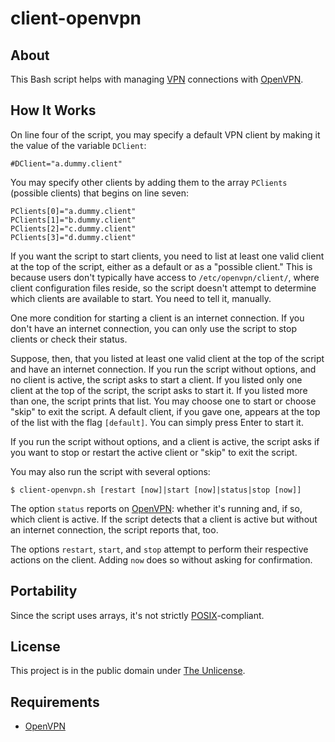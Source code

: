 # client-openvpn

## About

This Bash script helps with managing
[VPN](https://en.wikipedia.org/wiki/Virtual_private_network)
connections with [OpenVPN](https://openvpn.net/).

## How It Works

On line four of the script, you may specify a default VPN client by
making it the value of the variable `DClient`:

```
#DClient="a.dummy.client"
```

You may specify other clients by adding them to the array `PClients`
(possible clients) that begins on line seven:

```
PClients[0]="a.dummy.client"
PClients[1]="b.dummy.client"
PClients[2]="c.dummy.client"
PClients[3]="d.dummy.client"
```

If you want the script to start clients, you need to list at least one
valid client at the top of the script, either as a default or as a
"possible client." This is because users don't typically have access
to `/etc/openvpn/client/`, where client configuration files reside, so
the script doesn't attempt to determine which clients are available to
start. You need to tell it, manually.

One more condition for starting a client is an internet connection. If
you don't have an internet connection, you can only use the script to
stop clients or check their status.

Suppose, then, that you listed at least one valid client at the top of
the script and have an internet connection. If you run the script
without options, and no client is active, the script asks to start a
client. If you listed only one client at the top of the script, the
script asks to start it. If you listed more than one, the script
prints that list. You may choose one to start or choose "skip" to exit
the script. A default client, if you gave one, appears at the top of
the list with the flag `[default]`. You can simply press Enter to
start it.

If you run the script without options, and a client is active, the
script asks if you want to stop or restart the active client or "skip"
to exit the script.

You may also run the script with several options:

```
$ client-openvpn.sh [restart [now]|start [now]|status|stop [now]]
```

The option `status` reports on [OpenVPN](https://openvpn.net/):
whether it's running and, if so, which client is active. If the script
detects that a client is active but without an internet connection,
the script reports that, too.

The options `restart`, `start`, and `stop` attempt to perform their
respective actions on the client. Adding `now` does so without asking
for confirmation.

## Portability

Since the script uses arrays, it's not strictly
[POSIX](https://en.wikipedia.org/wiki/POSIX)-compliant.

## License

This project is in the public domain under [The
Unlicense](https://choosealicense.com/licenses/unlicense/).

## Requirements

* [OpenVPN](https://openvpn.net/)

